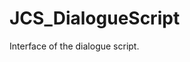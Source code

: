 <div id="content-header">
  <h1>JCS_DialogueScript</h1>
</div>

<p>
  Interface of the dialogue script.
</p>
